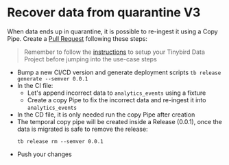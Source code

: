 # Recover data from quarantine V3

When data ends up in quarantine, it is possible to re-ingest it using a Copy Pipe. Create a [Pull Request](https://github.com/tinybirdco/use-case-examples/pull/152) following these steps:

> Remember to follow the [instructions](../README.md) to setup your Tinybird Data Project before jumping into the use-case steps

- Bump a new CI/CD version and generate deployment scripts `tb release generate --semver 0.0.1`
- In the CI file:
    - Let's append incorrect data to `analytics_events` using a fixture
    - Create a copy Pipe to fix the incorrect data and re-ingest it into `analytics_events`
- In the CD file, it is only needed run the copy Pipe after creation
- The temporal copy pipe will be created inside a Release (0.0.1), once the data is migrated is safe to remove the release:
  ```
  tb release rm --semver 0.0.1
  ```
- Push your changes
